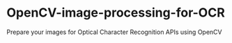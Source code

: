 # OpenCV-image-processing-for-OCR
Prepare your images for Optical Character Recognition APIs using OpenCV
